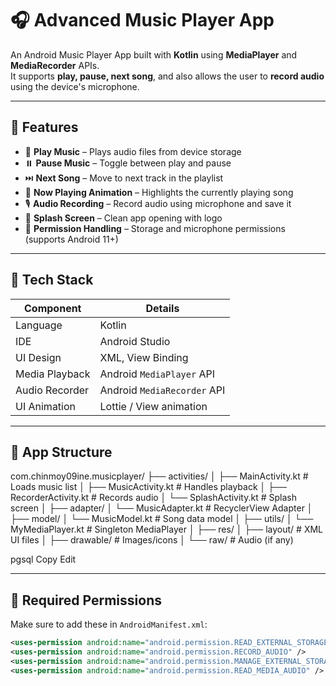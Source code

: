 # 🎧 Advanced Music Player App

An Android Music Player App built with **Kotlin** using **MediaPlayer** and **MediaRecorder** APIs.  
It supports **play, pause, next song**, and also allows the user to **record audio** using the device's microphone.

---

## 📱 Features

- 🎵 **Play Music** – Plays audio files from device storage  
- ⏸️ **Pause Music** – Toggle between play and pause  
- ⏭️ **Next Song** – Move to next track in the playlist  
- 🔁 **Now Playing Animation** – Highlights the currently playing song  
- 🎙️ **Audio Recording** – Record audio using microphone and save it  
- 🎨 **Splash Screen** – Clean app opening with logo  
- 📁 **Permission Handling** – Storage and microphone permissions (supports Android 11+)

---

## 🧰 Tech Stack

| Component      | Details                     |
|----------------|-----------------------------|
| Language       | Kotlin                      |
| IDE            | Android Studio              |
| UI Design      | XML, View Binding           |
| Media Playback | Android `MediaPlayer` API   |
| Audio Recorder | Android `MediaRecorder` API |
| UI Animation   | Lottie / View animation     |

---

## 📂 App Structure

com.chinmoy09ine.musicplayer/ ├── activities/ │ ├── MainActivity.kt # Loads music list │ ├── MusicActivity.kt # Handles playback │ ├── RecorderActivity.kt # Records audio │ └── SplashActivity.kt # Splash screen │ ├── adapter/ │ └── MusicAdapter.kt # RecyclerView Adapter │ ├── model/ │ └── MusicModel.kt # Song data model │ ├── utils/ │ └── MyMediaPlayer.kt # Singleton MediaPlayer │ ├── res/ │ ├── layout/ # XML UI files │ ├── drawable/ # Images/icons │ └── raw/ # Audio (if any)

pgsql
Copy
Edit

---

## 🔐 Required Permissions

Make sure to add these in `AndroidManifest.xml`:

```xml
<uses-permission android:name="android.permission.READ_EXTERNAL_STORAGE" android:maxSdkVersion="32" />
<uses-permission android:name="android.permission.RECORD_AUDIO" />
<uses-permission android:name="android.permission.MANAGE_EXTERNAL_STORAGE" />
<uses-permission android:name="android.permission.READ_MEDIA_AUDIO" />

